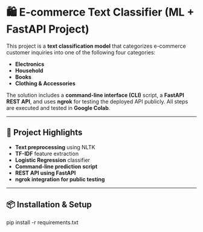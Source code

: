 # 🛍️ E-commerce Text Classifier (ML + FastAPI Project)

This project is a **text classification model** that categorizes e-commerce customer inquiries into one of the following four categories:

- **Electronics**
- **Household**
- **Books**
- **Clothing & Accessories**

The solution includes a **command-line interface (CLI)** script, a **FastAPI REST API**, and uses **ngrok** for testing the deployed API publicly. All steps are executed and tested in **Google Colab**.

---

## 🚀 Project Highlights

- **Text preprocessing** using NLTK
- **TF-IDF** feature extraction
- **Logistic Regression** classifier
- **Command-line prediction script**
- **REST API using FastAPI**
- **ngrok integration for public testing**


---

## 📦 Installation & Setup

pip install -r requirements.txt

